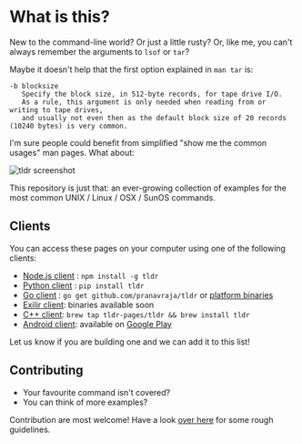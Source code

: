 # What is this?

New to the command-line world? Or just a little rusty?
Or, like me, you can't always remember the arguments to `lsof` or `tar`?

Maybe it doesn't help that the first option explained in `man tar` is:

```
-b blocksize
   Specify the block size, in 512-byte records, for tape drive I/O.
   As a rule, this argument is only needed when reading from or writing to tape drives,
   and usually not even then as the default block size of 20 records (10240 bytes) is very common.
```

I'm sure people could benefit from simplified "show me the common usages" man pages. What about:

![tldr screenshot](http://raw.github.com/rprieto/tldr/master/screenshot.png)

This repository is just that: an ever-growing collection of examples for the most common UNIX / Linux / OSX / SunOS commands.

## Clients

You can access these pages on your computer using one of the following clients:

- [Node.js client](https://github.com/rprieto/tldr-node-client) : `npm install -g tldr`
- [Python client](https://github.com/felixonmars/tldr-python-client) : `pip install tldr`
- [Go client](https://github.com/pranavraja/tldr) : `go get github.com/pranavraja/tldr` or [platform binaries](https://github.com/pranavraja/tldr/releases)
- [Exilir client](https://github.com/edgurgel/tldr): binaries available soon
- [C++ client](https://github.com/tldr-pages/tldr-cpp-client): `brew tap tldr-pages/tldr && brew install tldr`
- [Android client](https://github.com/gianasista/tldr-viewer): available on [Google Play](https://play.google.com/store/apps/details?id=de.gianasista.tldr_viewer)

Let us know if you are building one and we can add it to this list!

## Contributing

- Your favourite command isn't covered?
- You can think of more examples?

Contribution are most welcome! Have a look [over here](https://github.com/rprieto/tldr/blob/master/CONTRIBUTING.md) for some rough guidelines.

